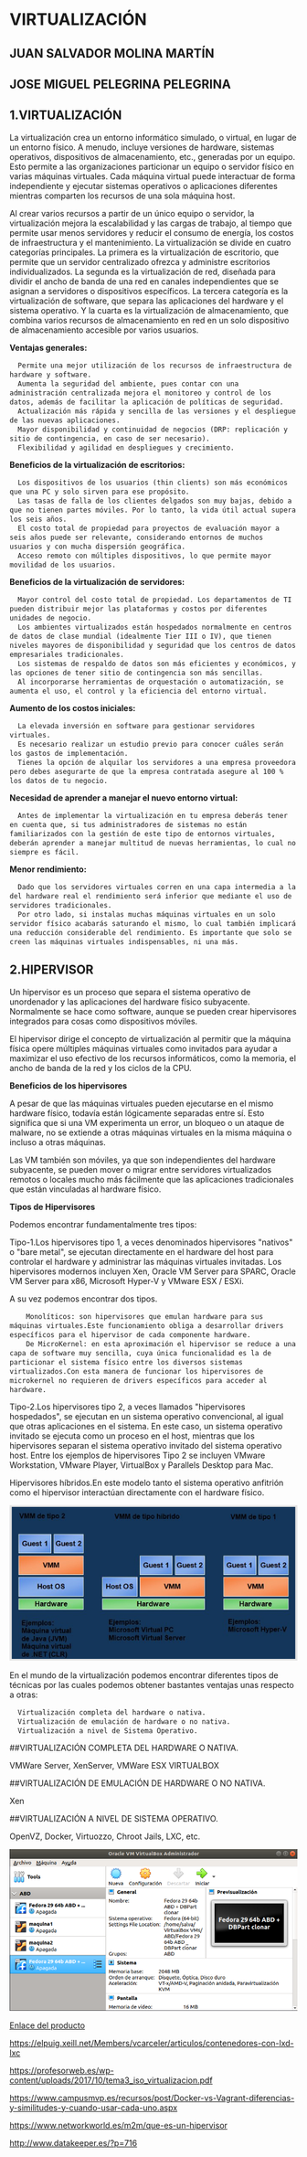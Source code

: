# VIRTUALIZACIÓN
## JUAN SALVADOR MOLINA MARTÍN
## JOSE MIGUEL PELEGRINA PELEGRINA


## 1.VIRTUALIZACIÓN

La virtualización crea un entorno informático simulado, o virtual, en lugar de un entorno físico. A menudo, incluye versiones de hardware, sistemas operativos, dispositivos de almacenamiento, etc., generadas por un equipo. Esto permite a las organizaciones particionar un equipo o servidor físico en varias máquinas virtuales. Cada máquina virtual puede interactuar de forma independiente y ejecutar sistemas operativos o aplicaciones diferentes mientras comparten los recursos de una sola máquina host.

Al crear varios recursos a partir de un único equipo o servidor, la virtualización mejora la escalabilidad y las cargas de trabajo, al tiempo que permite usar menos servidores y reducir el consumo de energía, los costos de infraestructura y el mantenimiento. La virtualización se divide en cuatro categorías principales. La primera es la virtualización de escritorio, que permite que un servidor centralizado ofrezca y administre escritorios individualizados. La segunda es la virtualización de red, diseñada para dividir el ancho de banda de una red en canales independientes que se asignan a servidores o dispositivos específicos. La tercera categoría es la virtualización de software, que separa las aplicaciones del hardware y el sistema operativo. Y la cuarta es la virtualización de almacenamiento, que combina varios recursos de almacenamiento en red en un solo dispositivo de almacenamiento accesible por varios usuarios.

**Ventajas generales:**

      Permite una mejor utilización de los recursos de infraestructura de hardware y software.
      Aumenta la seguridad del ambiente, pues contar con una administración centralizada mejora el monitoreo y control de los datos, además de facilitar la aplicación de políticas de seguridad.
      Actualización más rápida y sencilla de las versiones y el despliegue de las nuevas aplicaciones.
      Mayor disponibilidad y continuidad de negocios (DRP: replicación y sitio de contingencia, en caso de ser necesario).
      Flexibilidad y agilidad en despliegues y crecimiento.

**Beneficios de la virtualización de escritorios:**

      Los dispositivos de los usuarios (thin clients) son más económicos que una PC y solo sirven para ese propósito.
      Las tasas de falla de los clientes delgados son muy bajas, debido a que no tienen partes móviles. Por lo tanto, la vida útil actual supera los seis años.
      El costo total de propiedad para proyectos de evaluación mayor a seis años puede ser relevante, considerando entornos de muchos usuarios y con mucha dispersión geográfica.
      Acceso remoto con múltiples dispositivos, lo que permite mayor movilidad de los usuarios.

**Beneficios de la virtualización de servidores:**

      Mayor control del costo total de propiedad. Los departamentos de TI pueden distribuir mejor las plataformas y costos por diferentes unidades de negocio.
      Los ambientes virtualizados están hospedados normalmente en centros de datos de clase mundial (idealmente Tier III o IV), que tienen niveles mayores de disponibilidad y seguridad que los centros de datos empresariales tradicionales.
      Los sistemas de respaldo de datos son más eficientes y económicos, y las opciones de tener sitio de contingencia son más sencillas.
      Al incorporarse herramientas de orquestación o automatización, se aumenta el uso, el control y la eficiencia del entorno virtual.

**Aumento de los costos iniciales:**

      La elevada inversión en software para gestionar servidores virtuales.
      Es necesario realizar un estudio previo para conocer cuáles serán los gastos de implementación.
      Tienes la opción de alquilar los servidores a una empresa proveedora pero debes asegurarte de que la empresa contratada asegure al 100 % los datos de tu negocio.

**Necesidad de aprender a manejar el nuevo entorno virtual:**

      Antes de implementar la virtualización en tu empresa deberás tener en cuenta que, si tus administradores de sistemas no están familiarizados con la gestión de este tipo de entornos virtuales, deberán aprender a manejar multitud de nuevas herramientas, lo cual no siempre es fácil.

**Menor rendimiento:**

      Dado que los servidores virtuales corren en una capa intermedia a la del hardware real el rendimiento será inferior que mediante el uso de servidores tradicionales.
      Por otro lado, si instalas muchas máquinas virtuales en un solo servidor físico acabarás saturando el mismo, lo cual también implicará una reducción considerable del rendimiento. Es importante que solo se creen las máquinas virtuales indispensables, ni una más.



## 2.HIPERVISOR

Un hipervisor es un proceso que separa el sistema operativo de unordenador y las aplicaciones del hardware físico subyacente. Normalmente se hace como software, aunque se pueden crear hipervisores integrados para cosas como dispositivos móviles.

El hipervisor dirige el concepto de virtualización al permitir que la máquina física opere múltiples máquinas virtuales como invitados para ayudar a maximizar el uso efectivo de los recursos informáticos, como la memoria, el ancho de banda de la red y los ciclos de la CPU.

**Beneficios de los hipervisores**

A pesar de que las máquinas virtuales pueden ejecutarse en el mismo hardware físico, todavía están lógicamente separadas entre sí. Esto significa que si una VM experimenta un error, un bloqueo o un ataque de malware, no se extiende a otras máquinas virtuales en la misma máquina o incluso a otras máquinas.

Las VM también son móviles, ya que son independientes del hardware subyacente, se pueden mover o migrar entre servidores virtualizados remotos o locales mucho más fácilmente que las aplicaciones tradicionales que están vinculadas al hardware físico.

**Tipos de Hipervisores**

Podemos encontrar fundamentalmente tres tipos:



Tipo-1.Los hipervisores tipo 1, a veces denominados hipervisores "nativos" o "bare metal", se ejecutan directamente en el hardware del host para controlar el hardware y administrar las máquinas virtuales invitadas. Los hipervisores modernos incluyen Xen, Oracle VM Server para SPARC, Oracle VM Server para x86, Microsoft Hyper-V y VMware ESX / ESXi.

A su vez podemos encontrar dos tipos.

        Monolíticos: son hipervisores que emulan hardware para sus máquinas virtuales.Este funcionamiento obliga a desarrollar drivers específicos para el hipervisor de cada componente hardware.
        De MicroKernel: en esta aproximación el hipervisor se reduce a una capa de software muy sencilla, cuya única funcionalidad es la de particionar el sistema físico entre los diversos sistemas virtualizados.Con esta manera de funcionar los hipervisores de microkernel no requieren de drivers específicos para acceder al hardware.


Tipo-2.Los hipervisores tipo 2, a veces llamados "hipervisores hospedados", se ejecutan en un sistema operativo convencional, al igual que otras aplicaciones en el sistema. En este caso, un sistema operativo invitado se ejecuta como un proceso en el host, mientras que los hipervisores separan el sistema operativo invitado del sistema operativo host. Entre los ejemplos de hipervisores Tipo 2 se incluyen VMware Workstation, VMware Player, VirtualBox y Parallels Desktop para Mac.

Hipervisores híbridos.En este modelo tanto el sistema operativo anfitrión como el hipervisor interactúan directamente con el hardware físico.

![img](https://github.com/salva12345678/SWAP/blob/master/trabajos_clase/foto_1.png)









En el mundo de la virtualización podemos encontrar diferentes tipos de técnicas por las cuales podemos obtener bastantes ventajas unas respecto a otras:

      Virtualización completa del hardware o nativa.
      Virtualización de emulación de hardware o no nativa.
      Virtualización a nivel de Sistema Operativo.



##VIRTUALIZACIÓN COMPLETA DEL HARDWARE O NATIVA.

VMWare Server, XenServer, VMWare ESX
VIRTUALBOX


##VIRTUALIZACIÓN DE EMULACIÓN DE HARDWARE O NO NATIVA.

Xen

##VIRTUALIZACIÓN A NIVEL DE SISTEMA OPERATIVO.

OpenVZ, Docker, Virtuozzo, Chroot Jails, LXC, etc.



![img](https://github.com/salva12345678/SWAP/blob/master/practica1/Foto_1.png)


[Enlace del producto](https://www.pccomponentes.com/msi-mpg-z390-gaming-plus)


https://elpuig.xeill.net/Members/vcarceler/articulos/contenedores-con-lxd-lxc

https://profesorweb.es/wp-content/uploads/2017/10/tema3_iso_virtualizacion.pdf

https://www.campusmvp.es/recursos/post/Docker-vs-Vagrant-diferencias-y-similitudes-y-cuando-usar-cada-uno.aspx

https://www.networkworld.es/m2m/que-es-un-hipervisor

http://www.datakeeper.es/?p=716
